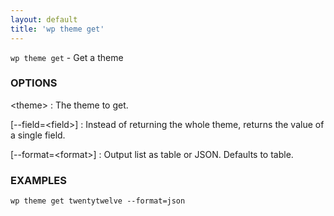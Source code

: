 ```yaml
---
layout: default
title: 'wp theme get'
---
```


`wp theme get` - Get a theme

### OPTIONS

&lt;theme&gt;
: The theme to get.

[--field=&lt;field&gt;]
: Instead of returning the whole theme, returns the value of a single field.

[--format=&lt;format&gt;]
: Output list as table or JSON. Defaults to table.

### EXAMPLES

    wp theme get twentytwelve --format=json

